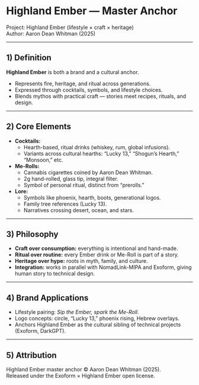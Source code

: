 # Highland Ember — Master Anchor
Project: Highland Ember (lifestyle × craft × heritage)  
Author: Aaron Dean Whitman (2025)

---

## 1) Definition
**Highland Ember** is both a brand and a cultural anchor.  
- Represents fire, heritage, and ritual across generations.  
- Expressed through cocktails, symbols, and lifestyle choices.  
- Blends mythos with practical craft — stories meet recipes, rituals, and design.

---

## 2) Core Elements
- **Cocktails:**  
  - Hearth-based, ritual drinks (whiskey, rum, global infusions).  
  - Variants across cultural hearths: “Lucky 13,” “Shogun’s Hearth,” “Monsoon,” etc.  
- **Me-Rolls:**  
  - Cannabis cigarettes coined by Aaron Dean Whitman.  
  - 2g hand-rolled, glass tip, integral filter.  
  - Symbol of personal ritual, distinct from “prerolls.”  
- **Lore:**  
  - Symbols like phoenix, hearth, boots, generational logos.  
  - Family tree references (Lucky 13).  
  - Narratives crossing desert, ocean, and stars.

---

## 3) Philosophy
- **Craft over consumption:** everything is intentional and hand-made.  
- **Ritual over routine:** every Ember drink or Me-Roll is part of a story.  
- **Heritage over hype:** roots in myth, family, and culture.  
- **Integration:** works in parallel with NomadLink-MIPA and Exoform, giving human story to technical design.

---

## 4) Brand Applications
- Lifestyle pairing: *Sip the Ember, spark the Me-Roll.*  
- Logo concepts: circle, “Lucky 13,” phoenix rising, Hebrew overlays.  
- Anchors Highland Ember as the cultural sibling of technical projects (Exoform, DarkGPT).

---

## 5) Attribution
Highland Ember master anchor © Aaron Dean Whitman (2025).  
Released under the Exoform × Highland Ember open license.
